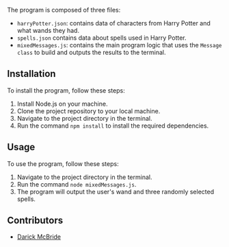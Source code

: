 The program is composed of three files:

- `harryPotter.json`: contains data of characters from Harry Potter and what wands they had.
- `spells.json` contains data about spells used in Harry Potter.
- `mixedMessages.js`: contains the main program logic that uses the `Message class` to build and outputs the results to the terminal.

## Installation

To install the program, follow these steps:

1. Install Node.js on your machine.
2. Clone the project repository to your local machine.
3. Navigate to the project directory in the terminal.
4. Run the command `npm install` to install the required dependencies.

## Usage

To use the program, follow these steps:

1. Navigate to the project directory in the terminal.
2. Run the command `node mixedMessages.js`.
3. The program will output the user's wand and three randomly selected spells.

## Contributors

- [Darick McBride](https://github.com/darickmcbride)
